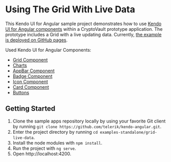# Using The Grid With Live Data

This Kendo UI for Angular sample project demonstrates how to use [Kendo UI for Angular components](https://www.telerik.com/kendo-angular-ui/components) within a CryptoVault prototype application. The prototype includes a Grid with a live updating data. Currently, [the example is deployed on GitHub pages](https://telerik.github.io/kendo-angular/grid-live-data/).

Used Kendo UI for Angular Components:
 - [Grid Component](https://www.telerik.com/kendo-angular-ui/components/grid/)
 - [Charts](https://www.telerik.com/kendo-angular-ui/components/charts/)
 - [AppBar Component](https://www.telerik.com/kendo-angular-ui/components/navigation/appbar/)
 - [Badge Component](https://www.telerik.com/kendo-angular-ui/components/indicators/badge/)
 - [Icon Component](https://www.telerik.com/kendo-angular-ui/components/icons/icon/)
 - [Card Component](https://www.telerik.com/kendo-angular-ui/components/layout/card/)
 - [Buttons](https://www.telerik.com/kendo-angular-ui/components/buttons/button/)

## Getting Started

1. Clone the sample apps repository locally by using your favorite Git client by running `git clone https://github.com/telerik/kendo-angular.git`.
1. Enter the project directory by running `cd examples-standalone/grid-live-data`.
1. Install the node modules with `npm install`.
1. Run the project with `ng serve`.
1. Open http://localhost:4200.